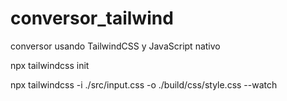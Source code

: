 # conversor_tailwind
conversor usando TailwindCSS y JavaScript nativo 

npx tailwindcss init

npx tailwindcss -i ./src/input.css -o ./build/css/style.css --watch
